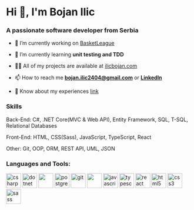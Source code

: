 <h1>Hi 👋, I'm Bojan Ilic</h1>
<h3>A passionate software developer from Serbia</h3>

- 🔭 I’m currently working on [BasketLeague](https://github.com/ilicbojan/basket-league)

- 🌱 I’m currently learning **unit testing and TDD**

- 👨‍💻 All of my projects are available at [ilicbojan.com](https://ilicbojan.com)

- 📫 How to reach me **bojan.ilic2404@gmail.com** or [**LinkedIn**](https://www.linkedin.com/in/ilic-bojan/)

- 📄 Know about my experiences [link](link)

<h3 align="left">Skills</h3>
<p align="left">Back-End: C#, .NET Core(MVC & Web API), Entity Framework, SQL, T-SQL, Relational Databases</p>
<p align="left">Front-End: HTML, CSS(Sass), JavaScript, TypeScript, React</p>
<p align="left">Other: Git, OOP, ORM, REST API, UML, JSON</p>

<h3 align="left">Languages and Tools:</h3>
<p align="left"> 
    <img src="https://devicons.github.io/devicon/devicon.git/icons/csharp/csharp-original.svg" alt="csharp" width="40" height="40"/>
    <img src="https://devicons.github.io/devicon/devicon.git/icons/dot-net/dot-net-original-wordmark.svg" alt="dotnet" width="40" height="40"/> 
    <img height="40" width="40" src="https://cdn.jsdelivr.net/npm/simple-icons@v3/icons/microsoftsqlserver.svg" />
    <img src="https://devicons.github.io/devicon/devicon.git/icons/postgresql/postgresql-original-wordmark.svg" alt="postgresql" width="40" height="40"/> 
    <img src="https://www.vectorlogo.zone/logos/git-scm/git-scm-icon.svg" alt="git" width="40" height="40"/> 
    <img height="40" width="40" src="https://cdn.jsdelivr.net/npm/simple-icons@v3/icons/json.svg" />
    <img src="https://devicons.github.io/devicon/devicon.git/icons/javascript/javascript-original.svg" alt="javascript" width="40" height="40"/> 
    <img src="https://devicons.github.io/devicon/devicon.git/icons/typescript/typescript-original.svg" alt="typescript" width="40" height="40"/> 
    <img src="https://devicons.github.io/devicon/devicon.git/icons/react/react-original-wordmark.svg" alt="react" width="40" height="40"/> 
    <img src="https://devicons.github.io/devicon/devicon.git/icons/html5/html5-original-wordmark.svg" alt="html5" width="40" height="40"/> 
    <img src="https://devicons.github.io/devicon/devicon.git/icons/css3/css3-original-wordmark.svg" alt="css3" width="40" height="40"/> 
    <img src="https://devicons.github.io/devicon/devicon.git/icons/sass/sass-original.svg" alt="sass" width="40" height="40"/> 
</p>
